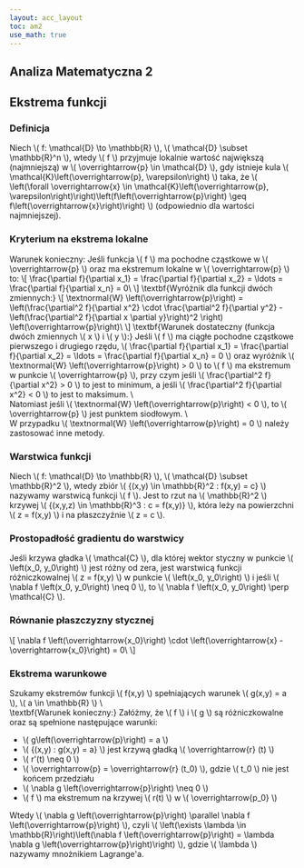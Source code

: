 ```yaml
---
layout: acc_layout
toc: am2
use_math: true 
---
```


Analiza Matematyczna 2
---
## Ekstrema funkcji

### Definicja

Niech \\( f: \mathcal{D} \to \mathbb{R} \\), \\( \mathcal{D} \subset \mathbb{R}^n \\), wtedy \\( f \\) przyjmuje lokalnie wartość największą (najmniejszą) w \\( \overrightarrow{p} \in \mathcal{D} \\), gdy istnieje kula \\( \mathcal{K}\left(\overrightarrow{p}, \varepsilon\right) \\) taka, że \\( \left(\forall \overrightarrow{x} \in \mathcal{K}\left(\overrightarrow{p}, \varepsilon\right)\right)\left(f\left(\overrightarrow{p}\right) \geq f\left(\overrightarrow{x}\right)\right) \\) (odpowiednio dla wartości najmniejszej).

### Kryterium na ekstrema lokalne

Warunek konieczny: Jeśli funkcja \\( f \\) ma pochodne cząstkowe w \\( \overrightarrow{p} \\) oraz ma ekstremum lokalne w \\( \overrightarrow{p} \\) to:
\\\[ \frac{\partial f}{\partial x_1} = \frac{\partial f}{\partial x_2} = \ldots = \frac{\partial f}{\partial x_n} = 0\ \\]
\textbf{Wyróżnik dla funkcji dwóch zmiennych:}
\\\[ \textnormal{W} \left(\overrightarrow{p}\right) = \left(\frac{\partial^2 f}{\partial x^2} \cdot \frac{\partial^2 f}{\partial y^2} - \left(\frac{\partial^2 f}{\partial x \partial y}\right)^2 \right) \left(\overrightarrow{p}\right)\ \\]
\textbf{Warunek dostateczny (funkcja dwóch zmiennych \\( x \\) i \\( y \\):} Jeśli \\( f \\) ma ciągłe pochodne cząstkowe pierwszego i drugiego rzędu, \\( \frac{\partial f}{\partial x_1} = \frac{\partial f}{\partial x_2} = \ldots = \frac{\partial f}{\partial x_n} = 0 \\) oraz wyróżnik \\( \textnormal{W} \left(\overrightarrow{p}\right) > 0 \\) to \\( f \\) ma ekstremum w punkcie \\( \overrightarrow{p} \\), przy czym jeśli \\( \frac{\partial^2 f}{\partial x^2} > 0 \\) to jest to minimum, a jeśli \\( \frac{\partial^2 f}{\partial x^2} < 0 \\) to jest to maksimum. \\\
Natomiast jeśli \\( \textnormal{W} \left(\overrightarrow{p}\right) < 0 \\), to \\( \overrightarrow{p} \\) jest punktem siodłowym. \\\
W przypadku \\( \textnormal{W} \left(\overrightarrow{p}\right) = 0 \\) należy zastosować inne metody.

### Warstwica funkcji

Niech \\( f: \mathcal{D} \to \mathbb{R} \\), \\( \mathcal{D} \subset \mathbb{R}^2 \\), wtedy zbiór \\( \{(x,y) \in \mathbb{R}^2 : f(x,y) = c\} \\) nazywamy warstwicą funkcji \\( f \\). Jest to rzut na \\( \mathbb{R}^2 \\) krzywej \\( \{(x,y,z) \in \mathbb{R}^3 : c = f(x,y)\} \\), która leży na powierzchni \\( z = f(x,y) \\) i na płaszczyźnie \\( z = c \\).

### Prostopadłość gradientu do warstwicy

Jeśli krzywa gładka \\( \mathcal{C} \\), dla której wektor styczny w punkcie \\( \left(x_0, y_0\right) \\) jest różny od zera, jest warstwicą funkcji różniczkowalnej \\( z = f(x,y) \\) w punkcie \\( \left(x_0, y_0\right) \\) i jeśli \\( \nabla f \left(x_0, y_0\right) \neq 0 \\), to \\( \nabla f \left(x_0, y_0\right) \perp \mathcal{C} \\).

### Równanie płaszczyzny stycznej

\\\[ \nabla f \left(\overrightarrow{x_0}\right) \cdot \left(\overrightarrow{x} - \overrightarrow{x_0}\right) = 0\ \\]

### Ekstrema warunkowe

Szukamy ekstremów funkcji \\( f(x,y) \\) spełniających warunek \\( g(x,y) = a \\), \\( a \in \mathbb{R} \\) \\\
\textbf{Warunek konieczny:} Załóżmy, że \\( f \\) i \\( g \\) są różniczkowalne oraz są spełnione następujące warunki:

* \\( g\left(\overrightarrow{p}\right) = a \\)
* \\( \{(x,y) : g(x,y) = a\} \\) jest krzywą gładką \\( \overrightarrow{r} (t) \\)
* \\( r'(t) \neq 0 \\)
* \\( \overrightarrow{p} = \overrightarrow{r} (t_0) \\), gdzie \\( t_0 \\) nie jest końcem przedziału
* \\( \nabla g \left(\overrightarrow{p}\right) \neq 0 \\)
* \\( f \\) ma ekstremum na krzywej \\( r(t) \\) w \\( \overrightarrow{p_0} \\)

Wtedy \\( \nabla g \left(\overrightarrow{p}\right) \parallel \nabla f \left(\overrightarrow{p}\right) \\), czyli \\( \left(\exists \lambda \in \mathbb{R}\right)\left(\nabla f \left(\overrightarrow{p}\right) = \lambda \nabla g \left(\overrightarrow{p}\right)\right) \\), gdzie \\( \lambda \\) nazywamy mnożnikiem Lagrange'a.
